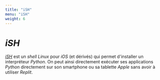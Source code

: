```yaml
---
title: "iSH"
menu: "iSH"
weight: 6
---
```


# *iSH*

[*iSH*](https://ish.app/) est un *shell* *Linux* pour *iOS* (et dérivés) qui permet d'installer un interpréteur *Python*.  On peut ainsi directement exécuter ses applications *Python* directement sur son smartphone ou sa tablette *Apple* sans avoir à utiliser *Replit*.